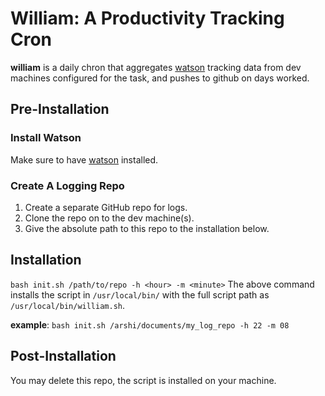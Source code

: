 # William: A Productivity Tracking Cron

**william** is a daily chron that aggregates [watson](https://tailordev.github.io/Watson/) tracking data from dev machines configured for the task, and pushes to github on days worked.

## Pre-Installation

### Install Watson

Make sure to have [watson](https://tailordev.github.io/Watson/) installed.

### Create A Logging Repo

1. Create a separate GitHub repo for logs.
2. Clone the repo on to the dev machine(s). 
3. Give the absolute path to this repo to the installation below.

## Installation

`bash init.sh /path/to/repo -h <hour> -m <minute>`
The above command installs the script in `/usr/local/bin/` with the full script path as `/usr/local/bin/william.sh`.

**example**: `bash init.sh /arshi/documents/my_log_repo -h 22 -m 08`

## Post-Installation

You may delete this repo, the script is installed on your machine.
